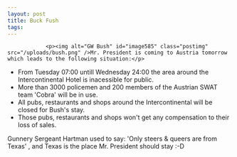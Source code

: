 ```yaml
---
layout: post
title: Buck Fush
tags:
---
```



                <p><img alt="GW Bush" id="image585" class="postimg" src="/uploads/bush.png" />Mr. President is coming to Austria tomorrow which leads to the following situation:</p>
<ul>
    <li>From Tuesday 07:00 untill Wednesday 24:00 the area around the Intercontinental Hotel is inacessible for public.</li>
    <li>More than 3000 policemen and 200 members of the Austrian SWAT team 'Cobra' will be in use.</li>
    <li>All pubs, restaurants and shops around the Intercontinental will be closed for Bush's stay.</li>
    <li>Those pubs, restaurants and shops won't get any compensation to their loss of sales.</li>
</ul>
<p>Gunnery Sergeant Hartman used to say: 'Only steers &amp; queers are from Texas' , and Texas is the place Mr. President should stay :-D</p>
